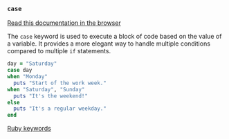 ### `case`

[Read this documentation in the browser](https://github.com/Shopify/ruby-lsp/blob/main/static_docs/descriptions/case.md)

The `case` keyword is used to execute a block of code based on the value of a variable. It provides a more elegant way to handle multiple conditions compared to multiple `if` statements.

```ruby
day = "Saturday"
case day
when "Monday"
  puts "Start of the work week."
when "Saturday", "Sunday"
  puts "It's the weekend!"
else
  puts "It's a regular weekday."
end
```

[Ruby keywords](https://docs.ruby-lang.org/en/3.3/keywords_rdoc.html)
